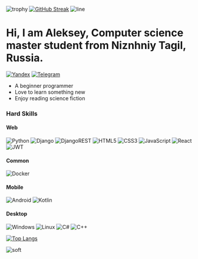 ![trophy](https://github-profile-trophy.vercel.app/?username=AD-158&theme=darkhub&no-bg=true&no-frame=true)
[![GitHub Streak](https://github-readme-streak-stats.herokuapp.com/?user=AD-158&theme=dark)](https://git.io/streak-stats)
![line](https://capsule-render.vercel.app/api?type=rect&color=gradient&height=1)

# Hi, I am Aleksey, Computer science master student from Niznhniy Tagil, Russia.  

[![Yandex](https://img.shields.io/badge/-mcrn158@gmail.com-FFFFFF?style=flat-square&logo=Gmail&logoColor=FF3333)](mailto:mcrn158@gmail.com) [![Telegram](https://img.shields.io/badge/Telegram-blue?style=flat-square&logo=Telegram)](https://t.me/aleksey4323)

* A beginner programmer
* Love to learn something new
* Enjoy reading science fiction

### Hard Skills
#### Web
![Python](https://img.shields.io/badge/python-3670A0?style=for-the-badge&logo=python&logoColor=ffdd54)
![Django](https://img.shields.io/badge/django-%23092E20.svg?style=for-the-badge&logo=django&logoColor=white)
![DjangoREST](https://img.shields.io/badge/DJANGO-REST-ff1709?style=for-the-badge&logo=django&logoColor=white&color=ff1709&labelColor=gray)
![HTML5](https://img.shields.io/badge/html5-%23E34F26.svg?style=for-the-badge&logo=html5&logoColor=white)
![CSS3](https://img.shields.io/badge/css3-%231572B6.svg?style=for-the-badge&logo=css3&logoColor=white)
![JavaScript](https://img.shields.io/badge/javascript-%23323330.svg?style=for-the-badge&logo=javascript&logoColor=%23F7DF1E)
![React](https://img.shields.io/badge/react-%2320232a.svg?style=for-the-badge&logo=react&logoColor=%2361DAFB)
![JWT](https://img.shields.io/badge/JWT-black?style=for-the-badge&logo=JSON%20web%20tokens)
#### Common
![Docker](https://img.shields.io/badge/docker-%230db7ed.svg?style=for-the-badge&logo=docker&logoColor=white)
#### Mobile
![Android](https://img.shields.io/badge/Android-3DDC84?style=for-the-badge&logo=android&logoColor=white)
![Kotlin](https://img.shields.io/badge/kotlin-%237F52FF.svg?style=for-the-badge&logo=kotlin&logoColor=white)
#### Desktop
![Windows](https://img.shields.io/badge/Windows-0078D6?style=for-the-badge&logo=windows&logoColor=white)
![Linux](https://img.shields.io/badge/Linux-FCC624?style=for-the-badge&logo=linux&logoColor=black)
![C#](https://img.shields.io/badge/c%23-%23239120.svg?style=for-the-badge&logo=csharp&logoColor=white)
![C++](https://img.shields.io/badge/c++-%2300599C.svg?style=for-the-badge&logo=c%2B%2B&logoColor=white)

[![Top Langs](https://github-readme-stats.vercel.app/api/top-langs/?username=AD-158&layout=compact&theme=dark)](https://github.com/AD-158/github-readme-stats)

![soft](https://capsule-render.vercel.app/api?type=soft&color=gradient&text=Come%20again!&fontSize=40&animation=twinkling)